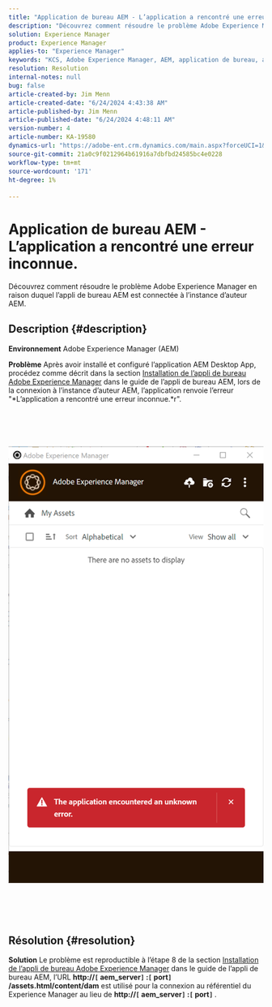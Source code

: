 ```yaml
---
title: "Application de bureau AEM - L’application a rencontré une erreur inconnue"
description: "Découvrez comment résoudre le problème Adobe Experience Manager en raison duquel l’appli de bureau AEM est connectée à l’instance d’auteur AEM."
solution: Experience Manager
product: Experience Manager
applies-to: "Experience Manager"
keywords: "KCS, Adobe Experience Manager, AEM, application de bureau, a rencontré une erreur inconnue, FAQ"
resolution: Resolution
internal-notes: null
bug: false
article-created-by: Jim Menn
article-created-date: "6/24/2024 4:43:38 AM"
article-published-by: Jim Menn
article-published-date: "6/24/2024 4:48:11 AM"
version-number: 4
article-number: KA-19580
dynamics-url: "https://adobe-ent.crm.dynamics.com/main.aspx?forceUCI=1&pagetype=entityrecord&etn=knowledgearticle&id=5b64ce51-e431-ef11-8409-000d3a5a67ba"
source-git-commit: 21a0c9f0212964b61916a7dbfbd24585bc4e0228
workflow-type: tm+mt
source-wordcount: '171'
ht-degree: 1%

---
```


# Application de bureau AEM - L’application a rencontré une erreur inconnue.


Découvrez comment résoudre le problème Adobe Experience Manager en raison duquel l’appli de bureau AEM est connectée à l’instance d’auteur AEM.

## Description {#description}


<b>Environnement</b>
Adobe Experience Manager (AEM)

<b>Problème</b>
Après avoir installé et configuré l’application AEM Desktop App, procédez comme décrit dans la section [Installation de l’appli de bureau Adobe Experience Manager](https://experienceleague.adobe.com/docs/experience-manager-desktop-app/using/install-upgrade.html?lang=en#install-v2) dans le guide de l’appli de bureau AEM, lors de la connexion à l’instance d’auteur AEM, l’application renvoie l’erreur &quot;*L’application a rencontré une erreur inconnue.*r&quot;.
<br><br><br> <br><br> ![](assets/___5c64ce51-e431-ef11-8409-000d3a5a67ba___.png)<br><br> <br><br> 

## Résolution {#resolution}


<b>Solution</b>
Le problème est reproductible à l’étape 8 de la section [Installation de l’appli de bureau Adobe Experience Manager](https://experienceleague.adobe.com/docs/experience-manager-desktop-app/using/install-upgrade.html?lang=en#install-v2) dans le guide de l’appli de bureau AEM, l’URL <b>http://`[` aem_server`]` :`[` port`]` /assets.html/content/dam</b> est utilisé pour la connexion au référentiel du Experience Manager au lieu de <b>http://`[` aem_server`]` :`[` port`]` </b>.
